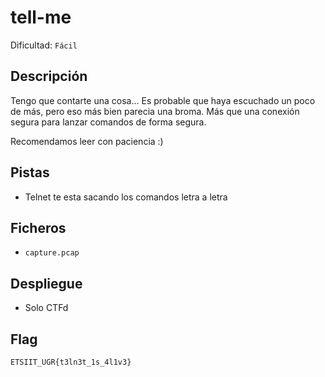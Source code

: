 # tell-me

Dificultad: `Fácil`

## Descripción

Tengo que contarte una cosa...
Es probable que haya escuchado un poco de más, pero eso más bien parecia una broma.
Más que una conexión segura para lanzar comandos de forma segura.

Recomendamos leer con paciencia :)

## Pistas
- Telnet te esta sacando los comandos letra a letra

## Ficheros
- `capture.pcap`

## Despliegue
- Solo CTFd

## Flag
`ETSIIT_UGR{t3ln3t_1s_4l1v3}`
